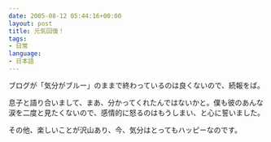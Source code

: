 ```yaml
---
date: 2005-08-12 05:44:16+00:00
layout: post
title: 元気回復！
tags:
- 日常
language:
- 日本語
---
```


ブログが「気分がブルー」のままで終わっているのは良くないので、続報をば。

息子と語り合いまして、まあ、分かってくれたんではないかと。僕も彼のあんな涙を二度と見たくないので、感情的に怒るのはもうしまい、と心に誓いました。

その他、楽しいことが沢山あり、今、気分はとってもハッピーなのです。
